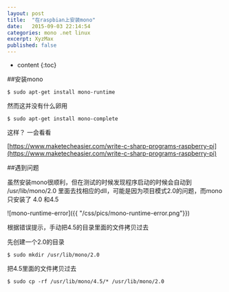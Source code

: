 ```yaml
---
layout: post
title:  "在raspbian上安装mono"
date:   2015-09-03 22:14:54
categories: mono .net linux
excerpt: XyzMax 
published: false
---
```


* content
{:toc}

##安装mono

	$ sudo apt-get install mono-runtime

然而这并没有什么卵用

	$ sudo apt-get install mono-complete

这样？ 一会看看

[https://www.maketecheasier.com/write-c-sharp-programs-raspberry-pi](https://www.maketecheasier.com/write-c-sharp-programs-raspberry-pi)


##遇到问题

虽然安装mono很顺利，但在测试的时候发现程序启动的时候会自动到 /usr/lib/mono/2.0	里面去找相应的dll，可能是因为项目模式2.0的问题，而mono只安装了	 4.0 和4.5

![mono-runtime-error]({{ "/css/pics/mono-runtime-error.png"}})

根据错误提示，手动把4.5的目录里面的文件拷贝过去

先创建一个2.0的目录

	$ sudo mkdir /usr/lib/mono/2.0

把4.5里面的文件拷贝过去

	$ sudo cp -rf /usr/lib/mono/4.5/* /usr/lib/mono/2.0